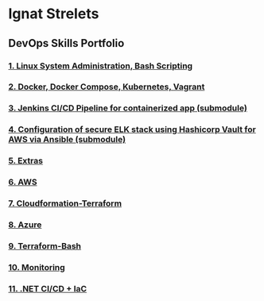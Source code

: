 # Ignat Strelets 
## DevOps Skills Portfolio


### [1. Linux System Administration, Bash Scripting](1.Linux)
### [2. Docker, Docker Compose, Kubernetes, Vagrant](2.Containers-VMs)
### [3. Jenkins CI/CD Pipeline for containerized app (submodule)](3.Jenkins)
### [4. Configuration of secure ELK stack using Hashicorp Vault for AWS via Ansible (submodule)](4.Ansible)
### [5. Extras](5.Extras)
### [6. AWS](6.AWS)
### [7. Cloudformation-Terraform](7.Cloudformation-Terraform)
### [8. Azure](8.Azure)
### [9. Terraform-Bash](9.Terraform-Bash)
### [10. Monitoring](10.Monitoring)
### [11. .NET CI/CD + IaC](11..NET-CI-CD-IaC)
